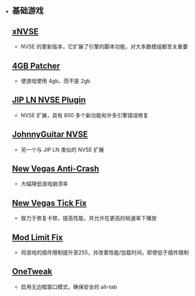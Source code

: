 <ul>
<li><h2>基础游戏</h2>
<h2><a href='https://github.com/xNVSE/NVSE/releases'>xNVSE</a></h2>
<ul>
<li>NVSE 的更新版本，它扩展了引擎的脚本功能，对大多数模组都至关重要</li>

</ul>
<h2><a href='https://www.nexusmods.com/newvegas/mods/62552'>4GB Patcher</a></h2>
<ul>
<li>使游戏使用 4gb，而不是 2gb</li>

</ul>
<h2><a href='https://www.nexusmods.com/newvegas/mods/58277'>JIP LN NVSE Plugin</a></h2>
<ul>
<li>NVSE 扩展，具有 800 多个新功能和许多引擎错误修复</li>

</ul>
<h2><a href='https://www.nexusmods.com/newvegas/mods/66927'>JohnnyGuitar NVSE</a></h2>
<ul>
<li>另一个与 JIP LN 类似的 NVSE 扩展</li>

</ul>
<h2><a href='https://www.nexusmods.com/newvegas/mods/53635'>New Vegas Anti-Crash</a></h2>
<ul>
<li>大幅降低游戏崩溃率</li>

</ul>
<h2><a href='https://www.nexusmods.com/newvegas/mods/66537'>New Vegas Tick Fix</a></h2>
<ul>
<li>致力于修复卡顿，提高性能，并允许在更高的帧速率下播放</li>

</ul>
<h2><a href='https://www.nexusmods.com/newvegas/mods/68714'>Mod Limit Fix</a></h2>
<ul>
<li>将游戏的插件限制提升至255，并改善性能/加载时间，即使低于插件限制</li>

</ul>
<h2><a href='https://www.nexusmods.com/skyrim/mods/40706'>OneTweak</a></h2>
<ul>
<li>启用无边框窗口模式，确保安全的 alt-tab</li>

</ul>
</li>

</ul>
<p>&nbsp;</p>
